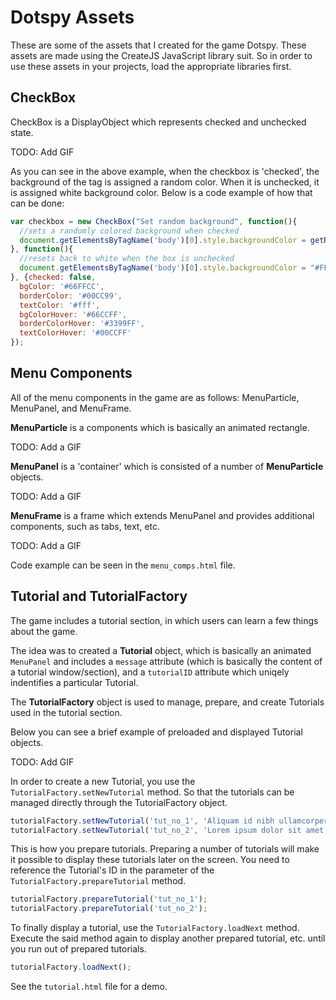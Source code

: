 # Dotspy Assets
These are some of the assets that I created for the game Dotspy. 
These assets are made using the CreateJS JavaScript library suit. 
So in order to use these assets in your projects, load the appropriate libraries first. 

CheckBox
----

CheckBox is a DisplayObject which represents checked and unchecked state. 

TODO: Add GIF

As you can see in the above example, when the checkbox is 'checked', the background of the <body> tag is assigned a random color. When it is unchecked, it is assigned white background color. Below is a code example of how that can be done:

```javascript
var checkbox = new CheckBox("Set random background", function(){
  //sets a randomly colored background when checked
  document.getElementsByTagName('body')[0].style.backgroundColor = getRandColor(); 
}, function(){
  //resets back to white when the box is unchecked
  document.getElementsByTagName('body')[0].style.backgroundColor = "#FFF";
}, {checked: false,
  bgColor: '#66FFCC',
  borderColor: '#00CC99',
  textColor: '#fff',
  bgColorHover: '#66CCFF',
  borderColorHover: '#3399FF',
  textColorHover: '#00CCFF'
});
```

Menu Components
----

All of the menu components in the game are as follows: MenuParticle, MenuPanel, and MenuFrame. 

**MenuParticle** is a components which is basically an animated rectangle. 

TODO: Add a GIF

**MenuPanel** is a 'container' which is consisted of a number of **MenuParticle** objects. 

TODO: Add a GIF

**MenuFrame** is a frame which extends MenuPanel and provides additional components, such as tabs, text, etc.

TODO: Add a GIF

Code example can be seen in the `menu_comps.html` file. 

Tutorial and TutorialFactory
----

The game includes a tutorial section, in which users can learn a few things about the game.  

The idea was to created a **Tutorial** object, which is basically an animated `MenuPanel` and includes a `message` attribute (which is basically the content of a tutorial window/section), and a `tutorialID` attribute which uniqely indentifies a particular Tutorial. 

The **TutorialFactory** object is used to manage, prepare, and create Tutorials used in the tutorial section. 

Below you can see a brief example of preloaded and displayed Tutorial objects. 

TODO: Add GIF

In order to create a new Tutorial, you use the `TutorialFactory.setNewTutorial` method. So that the tutorials can be managed directly through the TutorialFactory object. 

```javascript
tutorialFactory.setNewTutorial('tut_no_1', 'Aliquam id nibh ullamcorper, porttitor purus id, ornare urna. Nullam enim nibh, suscipit gravida tristique nec, tincidunt in orci.');
tutorialFactory.setNewTutorial('tut_no_2', 'Lorem ipsum dolor sit amet, consectetur adipiscing elit.');
```

This is how you prepare tutorials. Preparing a number of tutorials will make it possible to display these tutorials later on the screen. You need to reference the Tutorial's ID in the parameter of the `TutorialFactory.prepareTutorial` method.  

```javascript
tutorialFactory.prepareTutorial('tut_no_1');
tutorialFactory.prepareTutorial('tut_no_2');
```

To finally display a tutorial, use the `TutorialFactory.loadNext` method. Execute the said method again to display another prepared tutorial, etc. until you run out of prepared tutorials. 

```javascript
tutorialFactory.loadNext();
```

See the `tutorial.html` file for a demo. 
